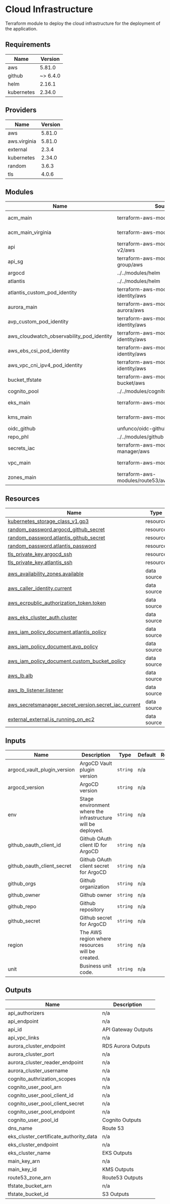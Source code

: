 # Cloud Infrastructure

Terraform module to deploy the cloud infrastructure for the deployment of the application.

<!-- BEGIN_TF_DOCS -->
## Requirements

| Name | Version |
|------|---------|
| aws | 5.81.0 |
| github | ~> 6.4.0 |
| helm | 2.16.1 |
| kubernetes | 2.34.0 |

## Providers

| Name | Version |
|------|---------|
| aws | 5.81.0 |
| aws.virginia | 5.81.0 |
| external | 2.3.4 |
| kubernetes | 2.34.0 |
| random | 3.6.3 |
| tls | 4.0.6 |

## Modules

| Name | Source | Version |
|------|--------|---------|
| acm\_main | terraform-aws-modules/acm/aws | ~> 4.3.2 |
| acm\_main\_virginia | terraform-aws-modules/acm/aws | ~> 4.3.2 |
| api | terraform-aws-modules/apigateway-v2/aws | ~> 5.2.1 |
| api\_sg | terraform-aws-modules/security-group/aws | ~> 5.2.0 |
| argocd | ../../modules/helm | n/a |
| atlantis | ../../modules/helm | n/a |
| atlantis\_custom\_pod\_identity | terraform-aws-modules/eks-pod-identity/aws | ~> 1.7.0 |
| aurora\_main | terraform-aws-modules/rds-aurora/aws | ~> 9.10.0 |
| avp\_custom\_pod\_identity | terraform-aws-modules/eks-pod-identity/aws | ~> 1.7.0 |
| aws\_cloudwatch\_observability\_pod\_identity | terraform-aws-modules/eks-pod-identity/aws | ~> 1.7.0 |
| aws\_ebs\_csi\_pod\_identity | terraform-aws-modules/eks-pod-identity/aws | ~> 1.7.0 |
| aws\_vpc\_cni\_ipv4\_pod\_identity | terraform-aws-modules/eks-pod-identity/aws | ~> 1.7.0 |
| bucket\_tfstate | terraform-aws-modules/s3-bucket/aws | ~> 4.2.2 |
| cognito\_pool | ../../modules/cognito | n/a |
| eks\_main | terraform-aws-modules/eks/aws | ~> 20.31.0 |
| kms\_main | terraform-aws-modules/kms/aws | ~> 3.1.1 |
| oidc\_github | unfunco/oidc-github/aws | 1.8.0 |
| repo\_phl | ../../modules/github | n/a |
| secrets\_iac | terraform-aws-modules/secrets-manager/aws | ~> 1.3.1 |
| vpc\_main | terraform-aws-modules/vpc/aws | ~> 5.16.0 |
| zones\_main | terraform-aws-modules/route53/aws//modules/zones | ~> 2.10.2 |

## Resources

| Name | Type |
|------|------|
| [kubernetes_storage_class_v1.gp3](https://registry.terraform.io/providers/hashicorp/kubernetes/2.34.0/docs/resources/storage_class_v1) | resource |
| [random_password.argocd_github_secret](https://registry.terraform.io/providers/hashicorp/random/latest/docs/resources/password) | resource |
| [random_password.atlantis_github_secret](https://registry.terraform.io/providers/hashicorp/random/latest/docs/resources/password) | resource |
| [random_password.atlantis_password](https://registry.terraform.io/providers/hashicorp/random/latest/docs/resources/password) | resource |
| [tls_private_key.argocd_ssh](https://registry.terraform.io/providers/hashicorp/tls/latest/docs/resources/private_key) | resource |
| [tls_private_key.atlantis_ssh](https://registry.terraform.io/providers/hashicorp/tls/latest/docs/resources/private_key) | resource |
| [aws_availability_zones.available](https://registry.terraform.io/providers/hashicorp/aws/5.81.0/docs/data-sources/availability_zones) | data source |
| [aws_caller_identity.current](https://registry.terraform.io/providers/hashicorp/aws/5.81.0/docs/data-sources/caller_identity) | data source |
| [aws_ecrpublic_authorization_token.token](https://registry.terraform.io/providers/hashicorp/aws/5.81.0/docs/data-sources/ecrpublic_authorization_token) | data source |
| [aws_eks_cluster_auth.cluster](https://registry.terraform.io/providers/hashicorp/aws/5.81.0/docs/data-sources/eks_cluster_auth) | data source |
| [aws_iam_policy_document.atlantis_policy](https://registry.terraform.io/providers/hashicorp/aws/5.81.0/docs/data-sources/iam_policy_document) | data source |
| [aws_iam_policy_document.avp_policy](https://registry.terraform.io/providers/hashicorp/aws/5.81.0/docs/data-sources/iam_policy_document) | data source |
| [aws_iam_policy_document.custom_bucket_policy](https://registry.terraform.io/providers/hashicorp/aws/5.81.0/docs/data-sources/iam_policy_document) | data source |
| [aws_lb.alb](https://registry.terraform.io/providers/hashicorp/aws/5.81.0/docs/data-sources/lb) | data source |
| [aws_lb_listener.listener](https://registry.terraform.io/providers/hashicorp/aws/5.81.0/docs/data-sources/lb_listener) | data source |
| [aws_secretsmanager_secret_version.secret_iac_current](https://registry.terraform.io/providers/hashicorp/aws/5.81.0/docs/data-sources/secretsmanager_secret_version) | data source |
| [external_external.is_running_on_ec2](https://registry.terraform.io/providers/hashicorp/external/latest/docs/data-sources/external) | data source |

## Inputs

| Name | Description | Type | Default | Required |
|------|-------------|------|---------|:--------:|
| argocd\_vault\_plugin\_version | ArgoCD Vault plugin version | `string` | n/a | yes |
| argocd\_version | ArgoCD version | `string` | n/a | yes |
| env | Stage environment where the infrastructure will be deployed. | `string` | n/a | yes |
| github\_oauth\_client\_id | Github OAuth client ID for ArgoCD | `string` | n/a | yes |
| github\_oauth\_client\_secret | Github OAuth client secret for ArgoCD | `string` | n/a | yes |
| github\_orgs | Github organization | `string` | n/a | yes |
| github\_owner | Github owner | `string` | n/a | yes |
| github\_repo | Github repository | `string` | n/a | yes |
| github\_secret | Github secret for ArgoCD | `string` | n/a | yes |
| region | The AWS region where resources will be created. | `string` | n/a | yes |
| unit | Business unit code. | `string` | n/a | yes |

## Outputs

| Name | Description |
|------|-------------|
| api\_authorizers | n/a |
| api\_endpoint | n/a |
| api\_id | API Gateway Outputs |
| api\_vpc\_links | n/a |
| aurora\_cluster\_endpoint | RDS Aurora Outputs |
| aurora\_cluster\_port | n/a |
| aurora\_cluster\_reader\_endpoint | n/a |
| aurora\_cluster\_username | n/a |
| cognito\_authrization\_scopes | n/a |
| cognito\_user\_pool\_arn | n/a |
| cognito\_user\_pool\_client\_id | n/a |
| cognito\_user\_pool\_client\_secret | n/a |
| cognito\_user\_pool\_endpoint | n/a |
| cognito\_user\_pool\_id | Cognito Outputs |
| dns\_name | Route 53 |
| eks\_cluster\_certificate\_authority\_data | n/a |
| eks\_cluster\_endpoint | n/a |
| eks\_cluster\_name | EKS Outputs |
| main\_key\_arn | n/a |
| main\_key\_id | KMS Outputs |
| route53\_zone\_arn | Route53 Outputs |
| tfstate\_bucket\_arn | n/a |
| tfstate\_bucket\_id | S3 Outputs |
<!-- END_TF_DOCS -->